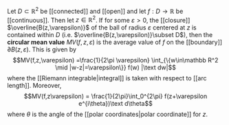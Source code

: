 Let $D\subset\mathbb R^2$ be [[connected]] and [[open]] and let $f:D\to \mathbb R$ be [[continuous]]. Then let $z\in\mathbb R^2$. If for some $\varepsilon > 0$, the [[closure]] $\overline{B(z,\varepsilon)}$ of the ball of radius $\varepsilon$ centered at $z$ is contained within $D$ (i.e. $\overline{B(z,\varepsilon)}\subset D$), then the **circular mean value** $MV(f,z,\varepsilon)$ is the average value of $f$ on the [[boundary]] $\partial B(z,\varepsilon)$. This is given by $$MV(f,z,\varepsilon) =\frac{1}{2\pi \varepsilon} \int_{\{w\in\mathbb R^2 \mid |w-z|=\varepsilon\}} f(w) |\text dw|$$ where the [[Riemann integrable|integral]] is taken with respect to [[arc length]]. Moreover, $$MV(f,z\varepsilon) = \frac{1}{2\pi}\int_0^{2\pi} f(z+\varepsilon e^{i\theta})\text d\theta$$ where $\theta$ is the angle of the [[polar coordinates|polar coordinate]] for $z$. 

